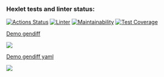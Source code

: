 ### Hexlet tests and linter status:
[![Actions Status](https://github.com/ponomnick/frontend-project-lvl2/workflows/hexlet-check/badge.svg)](https://github.com/ponomnick/frontend-project-lvl2/actions)
[![Linter](https://github.com/ponomnick/frontend-project-lvl2/actions/workflows/linter.yml/badge.svg)](https://github.com/ponomnick/frontend-project-lvl2/actions/workflows/linter.yml)
[![Maintainability](https://api.codeclimate.com/v1/badges/bff04a08111bc27a30a2/maintainability)](https://codeclimate.com/github/ponomnick/frontend-project-lvl2/maintainability)
[![Test Coverage](https://api.codeclimate.com/v1/badges/bff04a08111bc27a30a2/test_coverage)](https://codeclimate.com/github/ponomnick/frontend-project-lvl2/test_coverage)

[Demo gendiff](https://asciinema.org/a/497266)

<a href="https://asciinema.org/a/497266?autoplay=1"><img src="https://asciinema.org/a/497266.png" width="auto"/></a>

[Demo gendiff yaml](https://asciinema.org/a/497847)

<a href="https://asciinema.org/a/497847?autoplay=1"><img src="https://asciinema.org/a/497847.png" width="auto"/></a>
